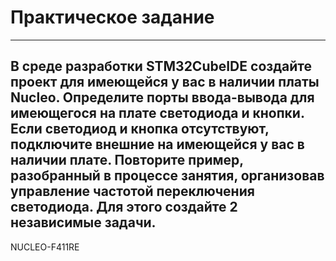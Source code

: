 # Практическое задание
---
В среде разработки STM32CubeIDE создайте проект для имеющейся у вас в наличии платы Nucleo.
Определите порты ввода-вывода для имеющегося на плате светодиода и кнопки. Если светодиод и кнопка отсутствуют, подключите внешние на имеющейся у вас в наличии плате.
Повторите пример, разобранный в процессе занятия, организовав управление частотой переключения светодиода. Для этого создайте 2 независимые задачи.
---
NUCLEO-F411RE
